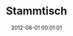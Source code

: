 ---
date: 2012-08-01 00:01:01
placeholder: false
title: Stammtisch
time: Thursday 9. Aug 2012, 19:00
calendar_month: Aug
calendar_date: 9
description: Join us for co-founder/organizer @DanaNeda's last Stammtisch before he goes off to London! As usual, beers, dinner and nerdy talk. We'll be outside in the beer garden. There is also backup indoor seating in case of rain.
venue: |
  Park Café
  Sophienstrasse 7
  80333 München
  [www.parkcafe089.de](http://http://www.parkcafe089.de)
---